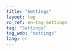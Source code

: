 ```yaml
---
title: "Settings"
layout: tag
ro_ref: en-tag-Settings
tag: "Settings"
tag_web: "settings"
lang: en
---
```

